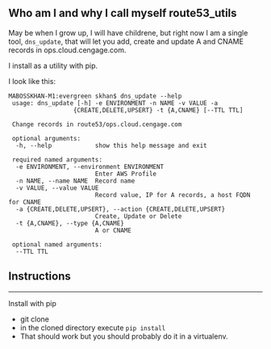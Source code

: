 ## Who am I and why I call myself route53_utils


May be when I grow up, I will have childrene, but right now I am a single tool, ```dns_update```, that will let you add, create and update A and CNAME records in ops.cloud.cengage.com.

I install as a utility with pip.

I look like this:

~~~~
MABOSSKHAN-M1:evergreen skhan$ dns_update --help
 usage: dns_update [-h] -e ENVIRONMENT -n NAME -v VALUE -a
                  {CREATE,DELETE,UPSERT} -t {A,CNAME} [--TTL TTL]

 Change records in route53/ops.cloud.cengage.com

 optional arguments:
  -h, --help            show this help message and exit

 required named arguments:
  -e ENVIRONMENT, --environment ENVIRONMENT
                        Enter AWS Profile
  -n NAME, --name NAME  Record name
  -v VALUE, --value VALUE
                        Record value, IP for A records, a host FQDN for CNAME
  -a {CREATE,DELETE,UPSERT}, --action {CREATE,DELETE,UPSERT}
                        Create, Update or Delete
  -t {A,CNAME}, --type {A,CNAME}
                        A or CNAME

 optional named arguments:
  --TTL TTL
  ~~~~

## Instructions
____________

Install with pip

- git clone
- in the cloned directory execute ```pip install```
- That should work but you should probably do it in a virtualenv.
